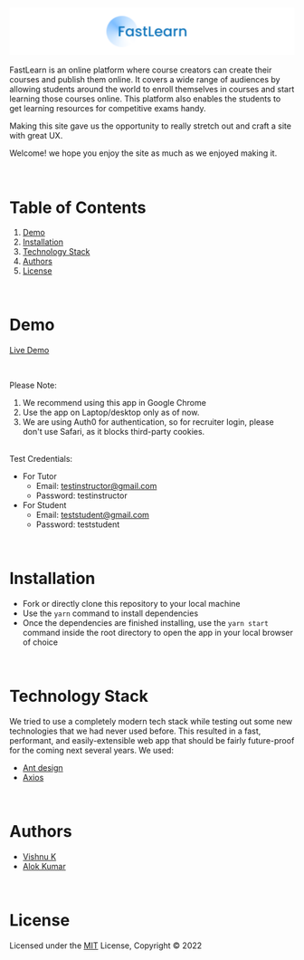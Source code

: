 
#

![FastLearn Logo](https://raw.githubusercontent.com/aug-vishnu/FastLearnF-NextJs/main/assets/banner.png)


FastLearn is an online platform where course creators can create their courses and publish them online. It covers a wide range of audiences by allowing students around the world to enroll themselves in courses and start learning those courses online. This platform also enables the students to get learning resources for competitive exams handy.

Making this site gave us the opportunity to really stretch out and craft a site with great UX.

Welcome! we hope you enjoy the site as much as we enjoyed making it.

<br/>

# Table of Contents

1. [Demo](#demo)
2. [Installation](#installation)
3. [Technology Stack](#technology-stack)
4. [Authors](#authors)
5. [License](#license)

<br/>

# Demo

[Live Demo](http://ec2-65-0-125-246.ap-south-1.compute.amazonaws.com/)

<br/>

Please Note:

1. We recommend using this app in Google Chrome
2. Use the app on Laptop/desktop only as of now.
3. We are using Auth0 for authentication, so for recruiter login, please don't use Safari, as it blocks third-party cookies.

<br/>
Test Credentials:

- For Tutor
  - Email: testinstructor@gmail.com
  - Password: testinstructor
- For Student
  - Email: teststudent@gmail.com
  - Password: teststudent

<br/>

# Installation

- Fork or directly clone this repository to your local machine
- Use the `yarn` command to install dependencies
- Once the dependencies are finished installing, use the `yarn start` command inside the root directory to open the app in your local browser of choice

<br/>

# Technology Stack

We tried to use a completely modern tech stack while testing out some new technologies that we had never used before. This resulted in a fast, performant, and easily-extensible web app that should be fairly future-proof for the coming next several years. We used:

- [Ant design](https://ant.design/)
- [Axios](https://axios-http.com/docs/intro)

<br/>

# Authors

- [Vishnu K](https://github.com/aug-vishnu)
- [Alok Kumar](https://github.com/alokscra26032011Zk/)

<br/>

# License

Licensed under the [MIT](https://opensource.org/licenses/MIT) License, Copyright © 2022
